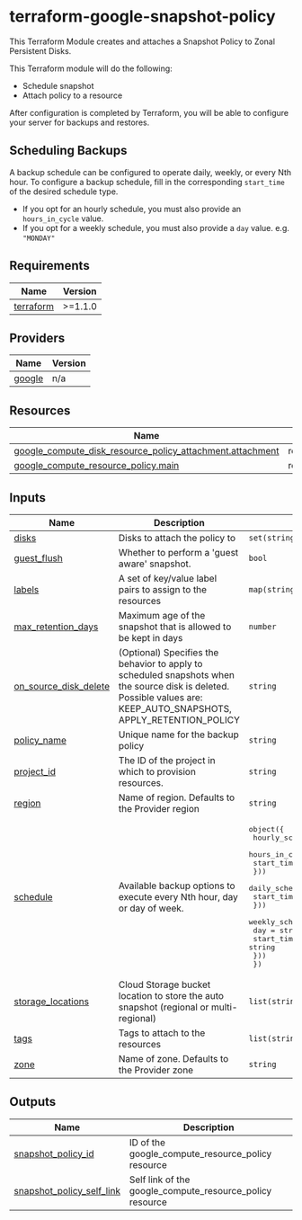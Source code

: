 # terraform-google-snapshot-policy

This Terraform Module creates and attaches a Snapshot Policy to Zonal Persistent Disks.


This Terraform module will do the following:

* Schedule snapshot
* Attach policy to a resource

After configuration is completed by Terraform, you will be able to configure your server for backups and restores.

## Scheduling Backups

A backup schedule can be configured to operate daily, weekly, or every Nth hour.
To configure a backup schedule, fill in the corresponding `start_time` of the desired schedule type. 
- If you opt for an hourly schedule, you must also provide an `hours_in_cycle` value.
- If you opt for a weekly schedule, you must also provide a `day` value. e.g. `"MONDAY"`


<!-- BEGIN_TF_DOCS -->
## Requirements

| Name | Version |
|------|---------|
| <a name="requirement_terraform"></a> [terraform](#requirement\_terraform) | >=1.1.0 |

## Providers

| Name | Version |
|------|---------|
| <a name="provider_google"></a> [google](#provider\_google) | n/a |

## Resources

| Name | Type |
|------|------|
| [google_compute_disk_resource_policy_attachment.attachment](https://registry.terraform.io/providers/hashicorp/google/latest/docs/resources/compute_disk_resource_policy_attachment) | resource |
| [google_compute_resource_policy.main](https://registry.terraform.io/providers/hashicorp/google/latest/docs/resources/compute_resource_policy) | resource |

## Inputs

| Name | Description | Type | Default | Required |
|------|-------------|------|---------|:--------:|
| <a name="input_disks"></a> [disks](#input\_disks) | Disks to attach the policy to | `set(string)` | n/a | yes |
| <a name="input_guest_flush"></a> [guest\_flush](#input\_guest\_flush) | Whether to perform a 'guest aware' snapshot. | `bool` | `true` | no |
| <a name="input_labels"></a> [labels](#input\_labels) | A set of key/value label pairs to assign to the resources | `map(string)` | `null` | no |
| <a name="input_max_retention_days"></a> [max\_retention\_days](#input\_max\_retention\_days) | Maximum age of the snapshot that is allowed to be kept in days | `number` | `10` | no |
| <a name="input_on_source_disk_delete"></a> [on\_source\_disk\_delete](#input\_on\_source\_disk\_delete) | (Optional) Specifies the behavior to apply to scheduled snapshots when the source disk is deleted. Possible values are: KEEP\_AUTO\_SNAPSHOTS, APPLY\_RETENTION\_POLICY | `string` | `"KEEP_AUTO_SNAPSHOTS"` | no |
| <a name="input_policy_name"></a> [policy\_name](#input\_policy\_name) | Unique name for the backup policy | `string` | n/a | yes |
| <a name="input_project_id"></a> [project\_id](#input\_project\_id) | The ID of the project in which to provision resources. | `string` | `null` | no |
| <a name="input_region"></a> [region](#input\_region) | Name of region. Defaults to the Provider region | `string` | `null` | no |
| <a name="input_schedule"></a> [schedule](#input\_schedule) | Available backup options to execute every Nth hour, day or day of week. | <pre>object({<br>    hourly_schedule = optional(object({<br>      hours_in_cycle = number,<br>      start_time     = string<br>    }))<br>    daily_schedule = optional(object({<br>      start_time = string<br>    }))<br>    weekly_schedule = optional(object({<br>      day        = string<br>      start_time = string<br>    }))<br>  })</pre> | n/a | yes |
| <a name="input_storage_locations"></a> [storage\_locations](#input\_storage\_locations) | Cloud Storage bucket location to store the auto snapshot (regional or multi-regional) | `list(string)` | <pre>[<br>  "us"<br>]</pre> | no |
| <a name="input_tags"></a> [tags](#input\_tags) | Tags to attach to the resources | `list(string)` | `null` | no |
| <a name="input_zone"></a> [zone](#input\_zone) | Name of zone. Defaults to the Provider zone | `string` | `null` | no |

## Outputs

| Name | Description |
|------|-------------|
| <a name="output_snapshot_policy_id"></a> [snapshot\_policy\_id](#output\_snapshot\_policy\_id) | ID of the google\_compute\_resource\_policy resource |
| <a name="output_snapshot_policy_self_link"></a> [snapshot\_policy\_self\_link](#output\_snapshot\_policy\_self\_link) | Self link of the google\_compute\_resource\_policy resource |
<!-- END_TF_DOCS -->